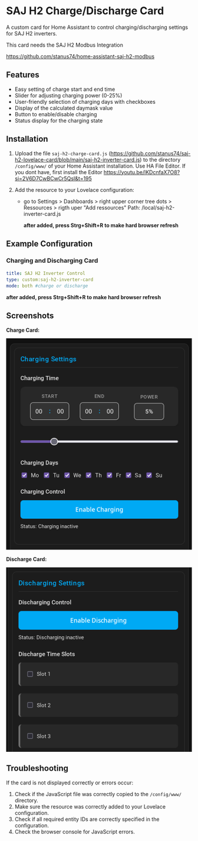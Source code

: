 # SAJ H2 Charge/Discharge Card

A custom card for Home Assistant to control charging/discharging settings for SAJ H2 inverters.

This card needs the SAJ H2 Modbus Integration

https://github.com/stanus74/home-assistant-saj-h2-modbus

## Features

- Easy setting of charge start and end time
- Slider for adjusting charging power (0-25%)
- User-friendly selection of charging days with checkboxes
- Display of the calculated daymask value
- Button to enable/disable charging
- Status display for the charging state

## Installation

1. Upload the file `saj-h2-charge-card.js` (https://github.com/stanus74/saj-h2-lovelace-card/blob/main/saj-h2-inverter-card.js) to the directory `/config/www/` of your Home Assistant installation.
   Use HA File Editor. If you dont have, first install the Editor https://youtu.be/lKDcnfaX7O8?si=2V6D7CwBCwCr5QsI&t=195

2. Add the resource to your Lovelace configuration:

   - go to Settings > Dashboards > right upper corner tree dots > Ressources > rigth uper "Add ressources" 
     Path: /local/saj-h2-inverter-card.js
      
     **after added, press Strg+Shift+R to make hard browser refresh**


## Example Configuration

### Charging and Discharging Card
   ```yaml
title: SAJ H2 Inverter Control
type: custom:saj-h2-inverter-card
mode: both #charge or discharge
   ```

 **after added, press Strg+Shift+R to make hard browser refresh**

## Screenshots

**Charge Card:**

![Charge Card](charge.png)

**Discharge Card:**

![Discharge Card](discharge.png)

## Troubleshooting

If the card is not displayed correctly or errors occur:

1. Check if the JavaScript file was correctly copied to the `/config/www/` directory.
2. Make sure the resource was correctly added to your Lovelace configuration.
3. Check if all required entity IDs are correctly specified in the configuration.
4. Check the browser console for JavaScript errors.
